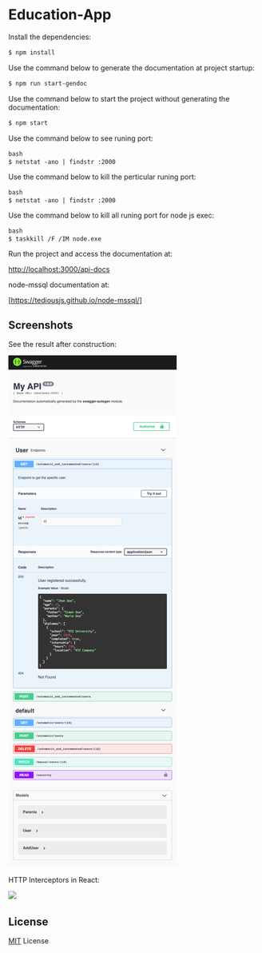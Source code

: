 # Education-App

Install the dependencies:

```bash
$ npm install
```

Use the command below to generate the documentation at project startup:

```bash
$ npm run start-gendoc
```

Use the command below to start the project without generating the documentation:

```bash
$ npm start
```

Use the command below to see runing port:

```
bash
$ netstat -ano | findstr :2000
```

Use the command below to kill the perticular runing port:

```
bash
$ netstat -ano | findstr :2000
```

Use the command below to kill all runing port for node js exec:

```
bash
$ taskkill /F /IM node.exe
```

Run the project and access the documentation at:

[http://localhost:3000/api-docs](http://localhost:3000/api-docs)

node-mssql documentation at:

[https://tediousjs.github.io/node-mssql/]

## Screenshots
See the result after construction:

![](https://raw.githubusercontent.com/davibaltar/public-store/master/screen-swagger-autogen.png)

HTTP Interceptors in React:

![](https://miro.medium.com/v2/resize:fit:1100/format:webp/1*W6xgNi2UxJUNn6A27lD7Bg.png)

## License
[MIT](LICENSE) License